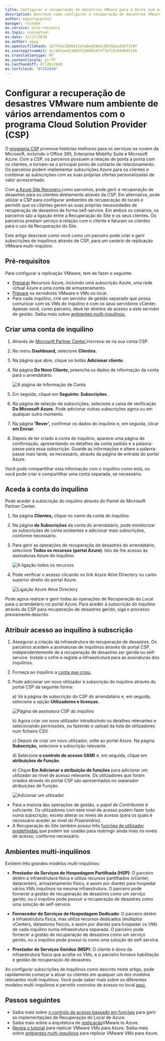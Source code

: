 ```yaml
---
title: Configurar a recuperação de desastres VMware para a Azure num ambiente de vários arrendamentos utilizando o programa De recuperação de sítios e o programa Cloud Solution Provider (CSP) Microsoft Docs
description: Descreve como configurar a recuperação de desastres VMware num ambiente multi-inquilino com a Recuperação do Site Azure.
author: mayurigupta13
manager: rochakm
ms.service: site-recovery
ms.topic: conceptual
ms.date: 11/27/2018
ms.author: mayg
ms.openlocfilehash: 1b77eb136b8415e5a6e4596dc0b192ea426f378f
ms.sourcegitcommit: dccb85aed33d9251048024faf7ef23c94d695145
ms.translationtype: MT
ms.contentlocale: pt-PT
ms.lasthandoff: 07/28/2020
ms.locfileid: "87292840"
---
```

# <a name="set-up-vmware-disaster-recovery-in-a-multi-tenancy-environment-with-the-cloud-solution-provider-csp-program"></a>Configurar a recuperação de desastres VMware num ambiente de vários arrendamentos com o programa Cloud Solution Provider (CSP)

O [programa CSP](https://partner.microsoft.com/cloud-solution-provider) promove histórias melhores para os serviços na nuvem da Microsoft, incluindo o Office 365, Enterprise Mobility Suite e Microsoft Azure. Com a CSP, os parceiros possuem a relação de ponta a ponta com os clientes, e tornam-se o principal ponto de contacto de relacionamento. Os parceiros podem implementar subscrições Azure para os clientes e combinar as subscrições com as suas próprias ofertas personalizadas de valor acrescentado.

Com [a Azure Site Recovery,](site-recovery-overview.md)como parceiros, pode gerir a recuperação de desastres para os clientes diretamente através da CSP. Em alternativa, pode utilizar a CSP para configurar ambientes de recuperação de locais e permitir que os clientes gerem as suas próprias necessidades de recuperação de desastres de forma self-service. Em ambos os cenários, os parceiros são a ligação entre a Recuperação do Site e os seus clientes. Os parceiros prestam serviço à relação com o cliente e faturam os clientes para o uso da Recuperação do Site.

Este artigo descreve como você como um parceiro pode criar e gerir subscrições de inquilinos através de CSP, para um cenário de replicação VMware multi-inquilino.

## <a name="prerequisites"></a>Pré-requisitos

Para configurar a replicação VMware, tem de fazer o seguinte:

- [Preparar](tutorial-prepare-azure.md) Recursos Azure, incluindo uma subscrição Azure, uma rede virtual Azure e uma conta de armazenamento.
- [Prepare](vmware-azure-tutorial-prepare-on-premises.md) os servidores VMware e VMs no local.
- Para cada inquilino, crie um servidor de gestão separado que possa comunicar com os VMs do inquilino e com os seus servidores vCenter. Apenas você, como parceiro, deve ter direitos de acesso a este servidor de gestão. Saiba mais sobre [ambientes multi-inquilinos.](vmware-azure-multi-tenant-overview.md)

## <a name="create-a-tenant-account"></a>Criar uma conta de inquilino

1. Através do [Microsoft Partner Center,](https://partnercenter.microsoft.com/)inscreva-se na sua conta CSP.
2. No menu **Dashboard,** selecione **Clientes.**
3. Na página que abre, clique no botão **Adicionar cliente.**
4. Na página **De Novo Cliente,** preencha os dados de informação da conta para o arrendatário.

    ![A página de Informação de Conta](./media/vmware-azure-multi-tenant-csp-disaster-recovery/customer-add-filled.png)

5. Em seguida, clique em **Seguinte: Subscrições**.
6. Na página de seleção de subscrições, selecione a caixa de verificação **Do Microsoft Azure.** Pode adicionar outras subscrições agora ou em qualquer outro momento.
7. Na página **'Rever',** confirmar os dados do inquilino e, em seguida, clicar **em Enviar.**
8. Depois de ter criado a conta do inquilino, aparece uma página de confirmação, apresentando os detalhes da conta padrão e a palavra-passe para essa subscrição. Guarde as informações e altere a palavra-passe mais tarde, se necessário, através da página de entrada do portal Azure.

Você pode compartilhar esta informação com o inquilino como está, ou você pode criar e compartilhar uma conta separada, se necessário.

## <a name="access-the-tenant-account"></a>Aceda à conta do inquilino

Pode aceder à subscrição do inquilino através do Painel do Microsoft Partner Center.

1. Na página **Clientes,** clique no nome da conta do inquilino.
2. Na página **de Subscrições** da conta do arrendatário, pode monitorizar as subscrições de conta existentes e adicionar mais subscrições, conforme necessário.
3. Para gerir as operações de recuperação de desastres do arrendatário, selecione **Todos os recursos (portal Azure)**. Isto dá-lhe acesso às assinaturas Azure do inquilino.

    ![A ligação todos os recursos](./media/vmware-azure-multi-tenant-csp-disaster-recovery/all-resources-select.png)  

4. Pode verificar o acesso clicando no link Azure Ative Directory no canto superior direito do portal Azure.

    ![Ligação Azure Ative Directory](./media/vmware-azure-multi-tenant-csp-disaster-recovery/aad-admin-display.png)

Pode agora realizar e gerir todas as operações de Recuperação do Local para o arrendatário no portal Azure. Para aceder à subscrição do inquilino através da CSP para recuperação de desastres gerido, siga o processo previamente descrito.

## <a name="assign-tenant-access-to-the-subscription"></a>Atribuir acesso ao inquilino à subscrição

1. Assegurar a criação da infraestrutura de recuperação de desastres. Os parceiros acedem a assinaturas de inquilinos através do portal CSP, independentemente de a recuperação de desastres ser gerida ou self-service. Instale o cofre e registe a infraestrutura para as assinaturas dos inquilinos.
2. Forneça ao inquilino a [conta que criou.](#create-a-tenant-account)
3. Pode adicionar um novo utilizador à subscrição do inquilino através do portal CSP da seguinte forma:

    a) Vá à página de subscrição do CSP do arrendatário e, em seguida, selecione a opção **Utilizadores e licenças.**

      ![Página de assinatura CSP do inquilino](./media/vmware-azure-multi-tenant-csp-disaster-recovery/users-and-licences.png)

    b) Agora criar um novo utilizador introduzindo os detalhes relevantes e selecionando permissões, ou fazendo o upload da lista de utilizadores num ficheiro CSV.
    
    c) Depois de criar um novo utilizador, volte ao portal Azure. Na página **Subscrição,** selecione a subscrição relevante.

    d) Selecione **o controlo de acesso (IAM)** e, em seguida, clique em **atribuições de Função**.

    e) Clique **Em Adicionar a atribuição de funções** para adicionar um utilizador ao nível de acesso relevante. Os utilizadores que foram criados através do portal CSP são apresentados no separador atribuições de Função.

      ![Adicionar um utilizador](./media/vmware-azure-multi-tenant-csp-disaster-recovery/add-user-subscription.png)

- Para a maioria das operações de gestão, o *papel de Contribuinte* é suficiente. Os utilizadores com este nível de acesso podem fazer tudo numa subscrição, exceto alterar os níveis de acesso (para os quais é necessário aceder ao nível *do Proprietário).*
- A Recuperação do Site também possui três [funções de utilizador predefinidas,](site-recovery-role-based-linked-access-control.md)que podem ser usadas para restringir ainda mais os níveis de acesso, conforme necessário.

## <a name="multi-tenant-environments"></a>Ambientes multi-inquilinos

Existem três grandes modelos multi-inquilinos:

* **Prestador de Serviços de Hospedagem Partilhada (HSP)**: O parceiro detém a infraestrutura física e utiliza recursos partilhados (vCenter, datacenters, armazenamento físico, e assim por diante) para hospedar vários VMs inquilinos na mesma infraestrutura. O parceiro pode fornecer a gestão de recuperação de desastres como um serviço gerido, ou o inquilino pode possuir a recuperação de desastres como uma solução de self-service.

* **Fornecedor de Serviços de Hospedagem Dedicado**: O parceiro detém a infraestrutura física, mas utiliza recursos dedicados (múltiplos vCenters, datastores físicos, e assim por diante) para hospedar os VMs de cada inquilino numa infraestrutura separada. O parceiro pode fornecer a gestão de recuperação de desastres como um serviço gerido, ou o inquilino pode possuí-lo como uma solução de self-service.

* **Prestador de Serviços Geridos (MSP)**: O cliente é dono da infraestrutura física que acolhe os VMs, e o parceiro fornece habilitação e gestão de recuperação de desastres.

Ao configurar subscrições de inquilinos como descrito neste artigo, pode rapidamente começar a ativar os clientes em qualquer um dos modelos relevantes multi-inquilinos. Você pode saber mais sobre os diferentes modelos multi-inquilinos e permitir controlos de acesso no local [aqui.](vmware-azure-multi-tenant-overview.md)

## <a name="next-steps"></a>Passos seguintes
- Saiba mais sobre [o controlo de acesso baseado em funções](site-recovery-role-based-linked-access-control.md) para gerir as implementações de Recuperação do Local de Azure.
- Saiba mais sobre a arquitetura de [replicação](vmware-azure-architecture.md)VMware to Azure.
- [Reveja o tutorial](vmware-azure-tutorial.md) para replicar VMware VMs para Azure.
Saiba mais sobre [ambientes multi-inquilinos](vmware-azure-multi-tenant-overview.md) para replicar VMware VMs para Azure.
